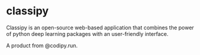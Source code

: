 # classipy
Classipy is an open-source web-based application that combines the power of python deep learning packages with an user-friendly interface.

A product from @codipy.run.
